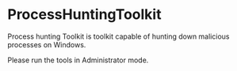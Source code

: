 # ProcessHuntingToolkit
Process hunting Toolkit is toolkit capable of hunting down malicious processes on Windows. 

Please run the tools in Administrator mode. 
